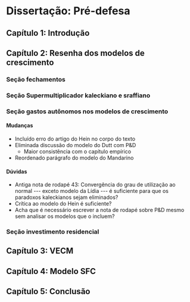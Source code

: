 # Dissertação: Pré-defesa

## Capítulo 1: Introdução

## Capítulo 2: Resenha dos modelos de crescimento

### Seção fechamentos

### Seção Supermultiplicador kaleckiano e sraffiano

### Seção gastos autônomos nos modelos de crescimento

#### Mudanças

- Incluído erro do artigo do Hein no corpo do texto
- Eliminada discussão do modelo do Dutt com P&D
  - Maior consistência com o capítulo empírico
- Reordenado parágrafo do modelo do Mandarino

#### Dúvidas

- Antiga nota de rodapé 43: Convergência do grau de utilização ao normal --- exceto modelo da Lídia --- é suficiente para que os paradoxos kaleckianos sejam eliminados?
- Crítica ao modelo do Hein é suficiente?
- Acha que é necessário escrever a nota de rodapé sobre P&D mesmo sem analisar os modelos que o incluem?

### Seção investimento residencial

## Capítulo 3: VECM

## Capítulo 4: Modelo SFC

## Capítulo 5: Conclusão